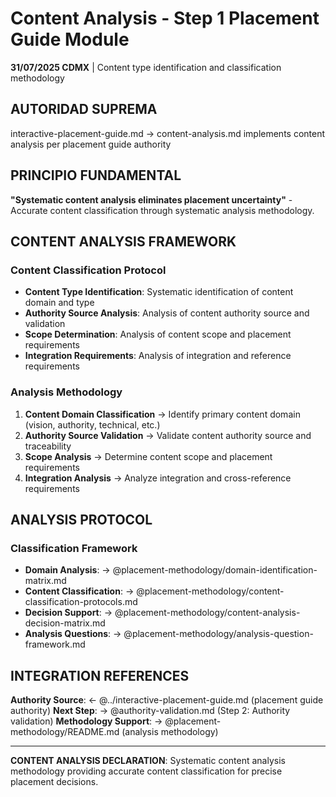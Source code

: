# Content Analysis - Step 1 Placement Guide Module

**31/07/2025 CDMX** | Content type identification and classification methodology

## AUTORIDAD SUPREMA
interactive-placement-guide.md → content-analysis.md implements content analysis per placement guide authority

## PRINCIPIO FUNDAMENTAL
**"Systematic content analysis eliminates placement uncertainty"** - Accurate content classification through systematic analysis methodology.

## CONTENT ANALYSIS FRAMEWORK

### **Content Classification Protocol**
- **Content Type Identification**: Systematic identification of content domain and type
- **Authority Source Analysis**: Analysis of content authority source and validation
- **Scope Determination**: Analysis of content scope and placement requirements
- **Integration Requirements**: Analysis of integration and reference requirements

### **Analysis Methodology**
1. **Content Domain Classification** → Identify primary content domain (vision, authority, technical, etc.)
2. **Authority Source Validation** → Validate content authority source and traceability
3. **Scope Analysis** → Determine content scope and placement requirements
4. **Integration Analysis** → Analyze integration and cross-reference requirements

## ANALYSIS PROTOCOL

### **Classification Framework**
- **Domain Analysis**: → @placement-methodology/domain-identification-matrix.md
- **Content Classification**: → @placement-methodology/content-classification-protocols.md
- **Decision Support**: → @placement-methodology/content-analysis-decision-matrix.md
- **Analysis Questions**: → @placement-methodology/analysis-question-framework.md

## INTEGRATION REFERENCES
**Authority Source**: ← @../interactive-placement-guide.md (placement guide authority)
**Next Step**: → @authority-validation.md (Step 2: Authority validation)
**Methodology Support**: → @placement-methodology/README.md (analysis methodology)

---
**CONTENT ANALYSIS DECLARATION**: Systematic content analysis methodology providing accurate content classification for precise placement decisions.